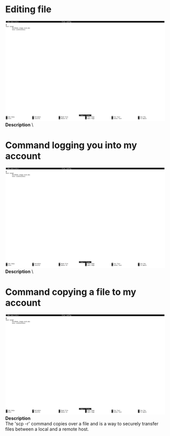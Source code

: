 # Editing file
![Image](StreamLine1.png) \
**Description** \

# Command logging you into my account
![Image](StreamLine1.png) \
**Description** \

# Command copying a file to my account
![Image](StreamLine1.png) \
**Description** \
The 'scp -r' command copies over a file and is a way to securely transfer files between a local and a remote host.
